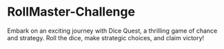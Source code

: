 # RollMaster-Challenge
Embark on an exciting journey with Dice Quest, a thrilling game of chance and strategy. Roll the dice, make strategic choices, and claim victory!

